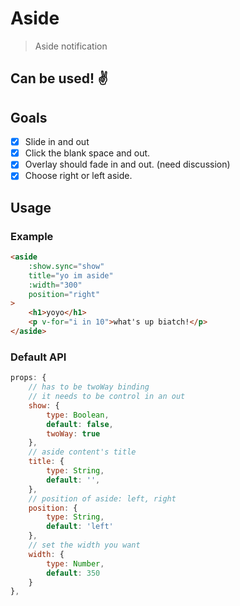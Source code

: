 # Aside

> Aside notification

## Can be used! ✌️

## Goals

 * [x] Slide in and out
 * [x] Click the blank space and out.
 * [x] Overlay should fade in and out. (need discussion)
 * [x] Choose right or left aside.

## Usage

### Example

```html
<aside
    :show.sync="show"
    title="yo im aside"
    :width="300"
    position="right"
>
    <h1>yoyo</h1>
    <p v-for="i in 10">what's up biatch!</p>
</aside>
```

### Default API

```javascript
props: {
    // has to be twoWay binding
    // it needs to be control in an out
    show: {
        type: Boolean,
        default: false,
        twoWay: true
    },
    // aside content's title
    title: {
        type: String,
        default: '',
    },
    // position of aside: left, right
    position: {
        type: String,
        default: 'left'
    },
    // set the width you want
    width: {
        type: Number,
        default: 350
    }
},
```
